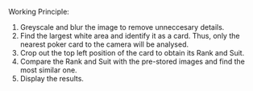 Working Principle:
1. Greyscale and blur the image to remove unneccesary details.
2. Find the largest white area and identify it as a card. Thus, only the nearest poker card to the camera will be analysed.
3. Crop out the top left position of the card to obtain its Rank and Suit.
4. Compare the Rank and Suit with the pre-stored images and find the most similar one.
5. Display the results.  
